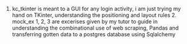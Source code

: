 1. kc_tkinter is meant to a GUI for any login activity, i am just trying my hand on TKinter, understanding the positioning and layout rules 
   2. mock_ex 1, 2, 3 are excerises given by my tutor to guide in understanding the combinational use of web scraping, Pandas and transferring gotten data to a postgres database using Sqlalchemy
